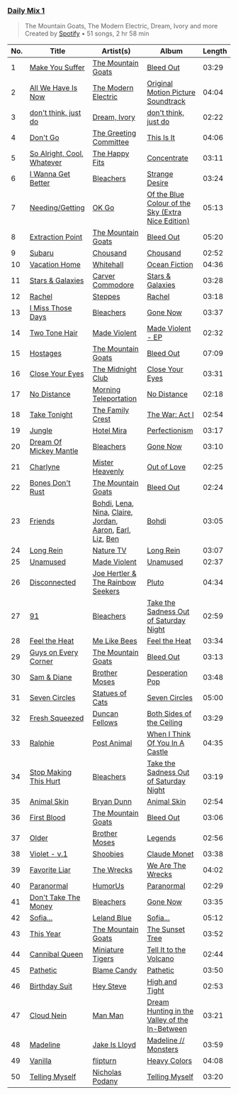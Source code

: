 ### [Daily Mix 1](https://open.spotify.com/playlist/37i9dQZF1E39Gzb56luQni)

> The Mountain Goats, The Modern Electric, Dream, Ivory and more<br>
> Created by [Spotify](https://open.spotify.com/user/spotify) • 51 songs, 2 hr 58 min

| No. | Title | Artist(s) | Album | Length |
|---|---|---|---|---|
| 1 | [Make You Suffer](https://open.spotify.com/track/4aMQsZqDceCAyciMN6ln1W) | [The Mountain Goats](https://open.spotify.com/artist/3hyGGjxu73JuzBa757H6R5) | [Bleed Out](https://open.spotify.com/album/20KGjm5xRROTqP0UY1EVRg) | 03:29 |
| 2 | [All We Have Is Now](https://open.spotify.com/track/0vvP8kCXvar3wvMi4xnCzG) | [The Modern Electric](https://open.spotify.com/artist/6Kok7CY4F15SfSRwGVFLqN) | [Original Motion Picture Soundtrack](https://open.spotify.com/album/3rqbgSwptlFaLEREQ2474Y) | 04:04 |
| 3 | [don't think, just do](https://open.spotify.com/track/6q2b7jKr0FaYJtt4M3DTo2) | [Dream, Ivory](https://open.spotify.com/artist/0qZyvjwZauLmrobrpJmvib) | [don't think, just do](https://open.spotify.com/album/6NjkGqRJHvTydSBhfOVHsN) | 02:22 |
| 4 | [Don't Go](https://open.spotify.com/track/4nz6Mx9m84P6Cn4cJp2BJR) | [The Greeting Committee](https://open.spotify.com/artist/1MIe1z4RdqLqHSJsb7EBMm) | [This Is It](https://open.spotify.com/album/35H7mR1u6XET8YKvezYUkB) | 04:06 |
| 5 | [So Alright, Cool, Whatever](https://open.spotify.com/track/5NxC33tgrysAEqc62yukdT) | [The Happy Fits](https://open.spotify.com/artist/73rPcaYEhBd0UuVZBqqyQJ) | [Concentrate](https://open.spotify.com/album/5UCnciztNUwwv3dMBHzWX7) | 03:11 |
| 6 | [I Wanna Get Better](https://open.spotify.com/track/1BwhFXqoIsePt21WyWIttb) | [Bleachers](https://open.spotify.com/artist/2eam0iDomRHGBypaDQLwWI) | [Strange Desire](https://open.spotify.com/album/0cnNCK2xpudXjB8pzsrYy9) | 03:24 |
| 7 | [Needing/Getting](https://open.spotify.com/track/7pVWGOYtFohvhrx3YDjjmS) | [OK Go](https://open.spotify.com/artist/3hozsZ9hqNq7CoBGYNlFTz) | [Of the Blue Colour of the Sky (Extra Nice Edition)](https://open.spotify.com/album/5TuhfXz9e8R24EL0z6oePg) | 05:13 |
| 8 | [Extraction Point](https://open.spotify.com/track/0PKDH0QKgBVJCXxOx3hlU5) | [The Mountain Goats](https://open.spotify.com/artist/3hyGGjxu73JuzBa757H6R5) | [Bleed Out](https://open.spotify.com/album/20KGjm5xRROTqP0UY1EVRg) | 05:20 |
| 9 | [Subaru](https://open.spotify.com/track/2W91R1PoSjIUX4x62wNdUB) | [Chousand](https://open.spotify.com/artist/0MLqjHl2stacCeqfpZm3l8) | [Chousand](https://open.spotify.com/album/68tCl9cYOh4xhv4yqz9ldl) | 02:52 |
| 10 | [Vacation Home](https://open.spotify.com/track/16i6EyHRRvbgWSIxy6H2mI) | [Whitehall](https://open.spotify.com/artist/7MJBivXsykJUNKMUKfKfgx) | [Ocean Fiction](https://open.spotify.com/album/4erxgja12kXXp7qppTgdto) | 04:36 |
| 11 | [Stars & Galaxies](https://open.spotify.com/track/04DCTRWJPjW7vE0wAZwseB) | [Carver Commodore](https://open.spotify.com/artist/0JYBvQbg4xyCfKy1S5YGpU) | [Stars & Galaxies](https://open.spotify.com/album/4USlzWutiBdOn7QwrF8ev0) | 03:28 |
| 12 | [Rachel](https://open.spotify.com/track/7JzVWSZUQhOe8lXB4BJfjH) | [Steppes](https://open.spotify.com/artist/3rtWvuNQG5ft9FhpEqPyBk) | [Rachel](https://open.spotify.com/album/4FMAIkCys55zZPf9o2CTGL) | 03:18 |
| 13 | [I Miss Those Days](https://open.spotify.com/track/7kK5ihEqZcXEWr1r8o99E2) | [Bleachers](https://open.spotify.com/artist/2eam0iDomRHGBypaDQLwWI) | [Gone Now](https://open.spotify.com/album/10HKbC9lKDHGQvndGck6XJ) | 03:37 |
| 14 | [Two Tone Hair](https://open.spotify.com/track/12XPt2uE1sQdpo4kwfJqVJ) | [Made Violent](https://open.spotify.com/artist/4b9JkwX45V6jNi9rtqyqsU) | [Made Violent - EP](https://open.spotify.com/album/6HFpdR5bOcy61pLVxOyx2L) | 02:32 |
| 15 | [Hostages](https://open.spotify.com/track/1z6cRtWjE1tvrc6C3Yzavw) | [The Mountain Goats](https://open.spotify.com/artist/3hyGGjxu73JuzBa757H6R5) | [Bleed Out](https://open.spotify.com/album/20KGjm5xRROTqP0UY1EVRg) | 07:09 |
| 16 | [Close Your Eyes](https://open.spotify.com/track/2pJWPvB9PE7KW3WGrGaA5D) | [The Midnight Club ](https://open.spotify.com/artist/0zl6rL3UFegaZWiXPdIvSM) | [Close Your Eyes](https://open.spotify.com/album/1SOhVy1bulImIXTyfxA970) | 03:31 |
| 17 | [No Distance](https://open.spotify.com/track/1uTbDazz2UxUDVNUYcuzke) | [Morning Teleportation](https://open.spotify.com/artist/5jOwDRC4Ha9MLHxF9YELyV) | [No Distance](https://open.spotify.com/album/2hucns36nzSf80ToBdFd1I) | 02:18 |
| 18 | [Take Tonight](https://open.spotify.com/track/2vJM4WThmgki6va6dHDXgg) | [The Family Crest](https://open.spotify.com/artist/44CB1c0W2h1XR2vB7AKpa7) | [The War: Act I](https://open.spotify.com/album/0KKZkLLD7POuAXjohL6eDg) | 02:54 |
| 19 | [Jungle](https://open.spotify.com/track/3Tb5E58HovZ3EGQI62QDpG) | [Hotel Mira](https://open.spotify.com/artist/7hd3XnjENIMw13Dmn8hEYw) | [Perfectionism](https://open.spotify.com/album/3KuXY2AgYIIk9lT1448pok) | 03:17 |
| 20 | [Dream Of Mickey Mantle](https://open.spotify.com/track/5HDcQM2yGnrtHjcYKjp3x4) | [Bleachers](https://open.spotify.com/artist/2eam0iDomRHGBypaDQLwWI) | [Gone Now](https://open.spotify.com/album/10HKbC9lKDHGQvndGck6XJ) | 03:10 |
| 21 | [Charlyne](https://open.spotify.com/track/0DES3wFg1uswVzfCt5kNNs) | [Mister Heavenly](https://open.spotify.com/artist/2HoWH2v3xB11oIAoQIWBBi) | [Out of Love](https://open.spotify.com/album/1UR7mgMyQhPs4TnICrQDwZ) | 02:25 |
| 22 | [Bones Don't Rust](https://open.spotify.com/track/4f27tVyCHpK7t6liQiJcwK) | [The Mountain Goats](https://open.spotify.com/artist/3hyGGjxu73JuzBa757H6R5) | [Bleed Out](https://open.spotify.com/album/20KGjm5xRROTqP0UY1EVRg) | 02:24 |
| 23 | [Friends](https://open.spotify.com/track/5NWMrzlh7iBMT0PgI54suP) | [Bohdi](https://open.spotify.com/artist/1BdyAzMmvtayz03WAyS9MO), [Lena](https://open.spotify.com/artist/26W72hURh1tSRodfseaMFK), [Nina](https://open.spotify.com/artist/3iKPX9WUq254fpikT4TD6R), [Claire](https://open.spotify.com/artist/0MsEPYXamUc6dbDAIj59Lc), [Jordan](https://open.spotify.com/artist/2ZWJH6PrSHCNpbW0yxC5ty), [Aaron](https://open.spotify.com/artist/5A5AeyMpFRnJ3cPHybItOr), [Earl](https://open.spotify.com/artist/5QcPBsiPf6xgX8P2aXfY0Y), [Liz](https://open.spotify.com/artist/0BG1jRVxXw82O5MSSKnQtM), [Ben](https://open.spotify.com/artist/6Zed75RS5TXkcRSyRh0FGy) | [Bohdi](https://open.spotify.com/album/3iuhydXTU9ceolpLzHr4oF) | 03:05 |
| 24 | [Long Rein](https://open.spotify.com/track/1OXpdyXPg5EMN8c8aBwBvs) | [Nature TV](https://open.spotify.com/artist/43oBGBlKaDxrti8m7QiQrC) | [Long Rein](https://open.spotify.com/album/2q07MvbrgJTM18OwIWMpw2) | 03:07 |
| 25 | [Unamused](https://open.spotify.com/track/4DwqT0oTpyzME4neWx6fki) | [Made Violent](https://open.spotify.com/artist/4b9JkwX45V6jNi9rtqyqsU) | [Unamused](https://open.spotify.com/album/3FSz83tBxL6LjnJsCq6ppV) | 02:37 |
| 26 | [Disconnected](https://open.spotify.com/track/1CcNFNXFWI213USTfn8SSi) | [Joe Hertler & The Rainbow Seekers](https://open.spotify.com/artist/2bqcjvd6ETkqubaQnx3OtS) | [Pluto](https://open.spotify.com/album/0cAxtq0Gn3ouFS1A3i9F35) | 04:34 |
| 27 | [91](https://open.spotify.com/track/6v3wihX7hSonQaBVSYTBgW) | [Bleachers](https://open.spotify.com/artist/2eam0iDomRHGBypaDQLwWI) | [Take the Sadness Out of Saturday Night](https://open.spotify.com/album/6SPUtbeCQiPGej0t5RBasE) | 02:59 |
| 28 | [Feel the Heat](https://open.spotify.com/track/6jjt30AwqUBGqlAtOLYNK0) | [Me Like Bees](https://open.spotify.com/artist/6b0G9aPXmaLLDWJHhCrv1Q) | [Feel the Heat](https://open.spotify.com/album/4FfM2g3akM4dFBfE7FC2ul) | 03:34 |
| 29 | [Guys on Every Corner](https://open.spotify.com/track/281eKOTcD0lOhFEUKuDcqT) | [The Mountain Goats](https://open.spotify.com/artist/3hyGGjxu73JuzBa757H6R5) | [Bleed Out](https://open.spotify.com/album/20KGjm5xRROTqP0UY1EVRg) | 03:13 |
| 30 | [Sam & Diane](https://open.spotify.com/track/7BdlmJISW4DuEnVnLsBe2l) | [Brother Moses](https://open.spotify.com/artist/6PPQbW6B4qlgQbuvjbdQ4V) | [Desperation Pop](https://open.spotify.com/album/6JGHOptsm4vtpd705pNmON) | 03:48 |
| 31 | [Seven Circles](https://open.spotify.com/track/5sqovI3UVxWbXOyEYzDwya) | [Statues of Cats](https://open.spotify.com/artist/3G7CLG5nJV69eMgtcBJRty) | [Seven Circles](https://open.spotify.com/album/2i9VjemL9rCUDAEcT60FkK) | 05:00 |
| 32 | [Fresh Squeezed](https://open.spotify.com/track/3W3YJYPXgzGeb6l8DnKLmY) | [Duncan Fellows](https://open.spotify.com/artist/0KHNqBQFBSJSTDRfvPfCbo) | [Both Sides of the Ceiling](https://open.spotify.com/album/1DprfD74WEpXZtUISY3y9H) | 03:29 |
| 33 | [Ralphie](https://open.spotify.com/track/0ubtINXSfA7mFoza07BBap) | [Post Animal](https://open.spotify.com/artist/4iaDWP59Z3e62DW7YWDbIE) | [When I Think Of You In A Castle](https://open.spotify.com/album/6OwMRrwnUsiIAQxdiIMuik) | 04:35 |
| 34 | [Stop Making This Hurt](https://open.spotify.com/track/7fRCD4vVNpCy91Y3zxNMUl) | [Bleachers](https://open.spotify.com/artist/2eam0iDomRHGBypaDQLwWI) | [Take the Sadness Out of Saturday Night](https://open.spotify.com/album/6SPUtbeCQiPGej0t5RBasE) | 03:19 |
| 35 | [Animal Skin](https://open.spotify.com/track/1tdtmYCkDpc6YUvy3IesEb) | [Bryan Dunn](https://open.spotify.com/artist/4DWZ3TNXwdqNm4nWh7bZ89) | [Animal Skin](https://open.spotify.com/album/2B6xyZ5t4Ie9Tk7LV4Yav0) | 02:54 |
| 36 | [First Blood](https://open.spotify.com/track/1aJmxspkKrmBAp4mtcCj76) | [The Mountain Goats](https://open.spotify.com/artist/3hyGGjxu73JuzBa757H6R5) | [Bleed Out](https://open.spotify.com/album/20KGjm5xRROTqP0UY1EVRg) | 03:06 |
| 37 | [Older](https://open.spotify.com/track/7ftNgWJVEeA9HTLMaAzA0k) | [Brother Moses](https://open.spotify.com/artist/6PPQbW6B4qlgQbuvjbdQ4V) | [Legends](https://open.spotify.com/album/1LRpkUWt4EzdSGgC94VkEO) | 02:56 |
| 38 | [Violet - v.1](https://open.spotify.com/track/0G1LTESpGxU2hdTZFRRL9o) | [Shoobies](https://open.spotify.com/artist/3zLEA761OeOosO2y2pvvd0) | [Claude Monet](https://open.spotify.com/album/1igxEk5Sn3bmhx5OL5OPJx) | 03:38 |
| 39 | [Favorite Liar](https://open.spotify.com/track/1scwknKtBQpreYy6MSoJqJ) | [The Wrecks](https://open.spotify.com/artist/458aS6ALc3QkzwfR5USt34) | [We Are The Wrecks](https://open.spotify.com/album/0vQRfUULb3EpObpn28YOkH) | 04:02 |
| 40 | [Paranormal](https://open.spotify.com/track/7xq39UbYFr0sj6lS0wshwQ) | [HumorUs](https://open.spotify.com/artist/1GS0ZIk9LaK0msUYNhTDc4) | [Paranormal](https://open.spotify.com/album/3f9tJhZq8AGWTTP0pmTrsq) | 02:29 |
| 41 | [Don't Take The Money](https://open.spotify.com/track/3ySU5vwQB33iGulwcUL9qQ) | [Bleachers](https://open.spotify.com/artist/2eam0iDomRHGBypaDQLwWI) | [Gone Now](https://open.spotify.com/album/10HKbC9lKDHGQvndGck6XJ) | 03:35 |
| 42 | [Sofia...](https://open.spotify.com/track/6U7WBNicqDDhjebi6Wsxwv) | [Leland Blue](https://open.spotify.com/artist/4TgfkZEpcjkYgRBKeqy1Mh) | [Sofia...](https://open.spotify.com/album/3Y5QiPgwWUDYjPYqsmDyVX) | 05:12 |
| 43 | [This Year](https://open.spotify.com/track/0s9aeZriwqyBYfxFzsd20R) | [The Mountain Goats](https://open.spotify.com/artist/3hyGGjxu73JuzBa757H6R5) | [The Sunset Tree](https://open.spotify.com/album/2ocbRv0D5t7xaSCW6NJ8sZ) | 03:52 |
| 44 | [Cannibal Queen](https://open.spotify.com/track/7BMWunZCzpUdESUgWSuNRa) | [Miniature Tigers](https://open.spotify.com/artist/7xWU2A2lw1xf4zTjKhkrGK) | [Tell It to the Volcano](https://open.spotify.com/album/6LVXJslQ2aT7xyIBnDsXXj) | 02:44 |
| 45 | [Pathetic](https://open.spotify.com/track/30VGuo8wDpfKEbpj1GCev3) | [Blame Candy](https://open.spotify.com/artist/2MUWgXIFwWkYnhU7iKghib) | [Pathetic](https://open.spotify.com/album/07cYMa386dZHcOHdW5uBGo) | 03:50 |
| 46 | [Birthday Suit](https://open.spotify.com/track/5LutNGQhJ9wbkkXt6SFeli) | [Hey Steve](https://open.spotify.com/artist/1dEy8GyHa99GlK0dYuOmjo) | [High and Tight](https://open.spotify.com/album/2nkG2jnuJADpK6t5oSlB1R) | 02:53 |
| 47 | [Cloud Nein](https://open.spotify.com/track/4GgXTa76HQkIRxHhed2BMG) | [Man Man](https://open.spotify.com/artist/0zprAu7NrzRehc0Q0Jc7mL) | [Dream Hunting in the Valley of the In-Between](https://open.spotify.com/album/01TxJOynpsZFiAW41xCIbE) | 03:21 |
| 48 | [Madeline](https://open.spotify.com/track/09Ne54nJcWohCkLcC1xA5u) | [Jake Is Lloyd](https://open.spotify.com/artist/5Jswm7CW6Cm4MHFyIpW6Ih) | [Madeline // Monsters](https://open.spotify.com/album/00nmZ9EpfTJpQZs4Ci7ea3) | 03:59 |
| 49 | [Vanilla](https://open.spotify.com/track/21lfQ6cXJF15ubyPLB6qHz) | [flipturn](https://open.spotify.com/artist/7FKTg75ADVMZgY3P9ZMRtH) | [Heavy Colors](https://open.spotify.com/album/6tM8YvhhXemdO5xjsmS8Ro) | 04:08 |
| 50 | [Telling Myself](https://open.spotify.com/track/39zDECciiCz0WPblaHsE6A) | [Nicholas Podany](https://open.spotify.com/artist/4e2RfkWcAxTR4UMKDJhTsb) | [Telling Myself](https://open.spotify.com/album/3Su6Ki73lPAe9UCpVzFdNp) | 03:20 |
